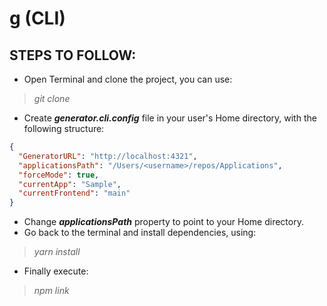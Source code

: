 # g (CLI)

 ## STEPS TO FOLLOW:
 -  Open Terminal and clone the project, you can use:
 > *git clone*
 -  Create ***generator.cli.config*** file in your user's Home directory, with the following structure:

```json
{
  "GeneratorURL": "http://localhost:4321",
  "applicationsPath": "/Users/<username>/repos/Applications",
  "forceMode": true,
  "currentApp": "Sample",
  "currentFrontend": "main"
}
```

 -  Change ***applicationsPath*** property to point to your Home directory.
 -  Go back to the terminal and install dependencies, using: 
 > *yarn install*
 -  Finally execute: 
 > *npm link*

